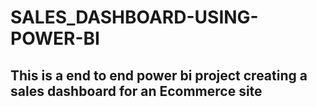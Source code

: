 # SALES_DASHBOARD-USING-POWER-BI
## This is a end to end power bi project creating a sales dashboard for an Ecommerce site
